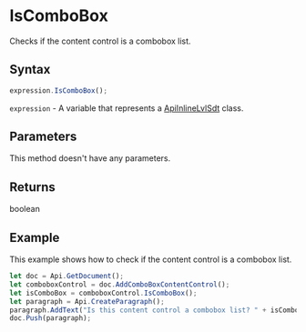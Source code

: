 # IsComboBox

Checks if the content control is a combobox list.

## Syntax

```javascript
expression.IsComboBox();
```

`expression` - A variable that represents a [ApiInlineLvlSdt](../ApiInlineLvlSdt.md) class.

## Parameters

This method doesn't have any parameters.

## Returns

boolean

## Example

This example shows how to check if the content control is a combobox list.

```javascript editor-docx
let doc = Api.GetDocument();
let comboboxControl = doc.AddComboBoxContentControl();
let isComboBox = comboboxControl.IsComboBox();
let paragraph = Api.CreateParagraph();
paragraph.AddText("Is this content control a combobox list? " + isComboBox);
doc.Push(paragraph);
```
